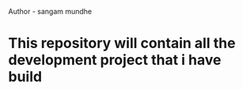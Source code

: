 Author - sangam mundhe
<h1>This repository will contain all the development project that i have  build</h1>
